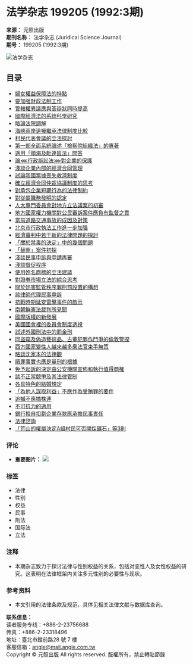 # 法学杂志 199205 (1992:3期)

**来源：** 元照出版  
**期刊名称：** 法学杂志 (Juridical Science Journal)  
**期号：** 199205 (1992:3期)

![法学杂志](../File/DC/journal/301.jpg)

## 目录

- [婦女權益保障法的特點](detail.aspx?no=15251)  
- [要加强財政法制工作](detail.aspx?no=15249)  
- [管轄權異議應與答辯狀同時提高](detail.aspx?no=15248)  
- [國際經濟法的系統科學研究](detail.aspx?no=15283)  
- [略論法院調解](detail.aspx?no=15272)  
- [海峽兩岸遺囑繼承法律制度比較](detail.aspx?no=15252)  
- [村民代表會議的立法探討](detail.aspx?no=15268)  
- [第一部全面系統論述「檢察院組織法」的專著](detail.aspx?no=15263)  
- [適用「領海及毗連區法」問答](detail.aspx?no=15261)  
- [論⋘行政訴訟法⋙對企業的保護](detail.aspx?no=15271)  
- [淺談企業內部的經濟合同管理](detail.aspx?no=15266)  
- [試論我國票據喪失救濟制度](detail.aspx?no=15265)  
- [確立經濟合同仲裁協議制度的思考](detail.aspx?no=15280)  
- [對承包企業短期行為的法律制約](detail.aspx?no=15289)  
- [對從屬職務發明的認定](detail.aspx?no=15247)  
- [人大專門委員會對地方立法議案的初審](detail.aspx?no=15275)  
- [地方國家權力機關對公民審訴案件應負有監督之責](detail.aspx?no=15276)  
- [當前道路交通事故的成因及對策](detail.aspx?no=15267)  
- [北京市行政執法工作進一步加强](detail.aspx?no=15274)  
- [經濟審判中若干新的法律問題的探討](detail.aspx?no=15282)  
- [「關於禁毒的決定」中的幾個問題](detail.aspx?no=15257)  
- [「替罪」案件初探](detail.aspx?no=15281)  
- [淺談民事申訴與申請再審](detail.aspx?no=15260)  
- [淺談督促程序](detail.aspx?no=15286)  
- [使用姓名商標的立法建議](detail.aspx?no=15287)  
- [對證券市場立法的綜合思考](detail.aspx?no=15256)  
- [關於妨害監管秩序罪刑罰設置的構想](detail.aspx?no=15254)  
- [談律師代理民事申訴](detail.aspx?no=15285)  
- [抗戰時期延安雷擊事件的啟示](detail.aspx?no=15264)  
- [南朝鮮憲法裁判所見聞](detail.aspx?no=15288)  
- [國際版權的新發展](detail.aspx?no=15250)  
- [美國國會裡的委員會制度透視](detail.aspx?no=15284)  
- [試述外國刑法中的罰金刑](detail.aspx?no=15277)  
- [同盜竊及偽造藝術品、古董犯罪作鬥爭的倫敦警探](detail.aspx?no=15253)  
- [西方國家變性人越來越多衆法官束手無策](detail.aspx?no=15279)  
- [略談沈家本的法律觀](detail.aspx?no=15255)  
- [贖罪事實也應是量刑的根據](detail.aspx?no=15273)  
- [免予起訴的決定由公安機關宣佈和執行值得商榷](detail.aspx?no=15278)  
- [談不正當競爭及其法律管制](detail.aspx?no=15270)  
- [各具特色的結婚規定](detail.aspx?no=15259)  
- [「為他人謀取利益」不應作為受賄罪的要件](detail.aspx?no=15269)  
- [追贓不應搞株連](detail.aspx?no=100362)  
- [不可抗力的適用](detail.aspx?no=15262)  
- [銀行擅自扣劃企業存款應承擔民事責任](detail.aspx?no=15258)  
- [法律諮詢](detail.aspx?no=28298)  
- [「荒山的權屬決定A組村民可否開採礦石」等3則](detail.aspx?no=100364)  

### 评论
- **重要图片：** 
    ![](/tw/File/Image/index-top_5.gif)

### 标签
- 法律
- 性别
- 权益
- 民事
- 刑法
- 国际法
- 立法

### 注释
- 本期杂志致力于探讨法律与性别权益的关系，包括对变性人及女性权益的研究。这表明在法律框架内关注多元性别的必要性与现状。

### 参考资料
- 本文引用的法律条款及规范，具体见相关法律文献与数据库查询。

**联系信息：**  
读者服务专线：+886-2-23756688  
传真：+886-2-23318496  
地址：臺北市館前路28 號 7 樓  
客服信箱：[angle@mail.angle.com.tw](mailto:angle@mail.angle.com.tw)  
Copyright © 元照出版 All rights reserved. 版權所有，禁止轉貼節錄